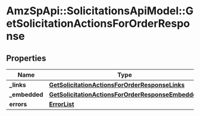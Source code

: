 # AmzSpApi::SolicitationsApiModel::GetSolicitationActionsForOrderResponse

## Properties
Name | Type | Description | Notes
------------ | ------------- | ------------- | -------------
**_links** | [**GetSolicitationActionsForOrderResponseLinks**](GetSolicitationActionsForOrderResponseLinks.md) |  | [optional] 
**_embedded** | [**GetSolicitationActionsForOrderResponseEmbedded**](GetSolicitationActionsForOrderResponseEmbedded.md) |  | [optional] 
**errors** | [**ErrorList**](ErrorList.md) |  | [optional] 

